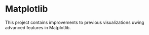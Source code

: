 # Matplotlib
This project contains improvements to previous visualizations uwing advanced features in Matplotlib.
